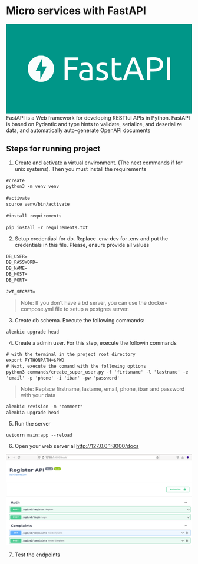 # Micro services with FastAPI

![FastAPI](images/logo.png)
FastAPI is a Web framework for developing RESTful APIs in Python. FastAPI is based on Pydantic and type hints to validate, serialize, and deserialize data, and automatically auto-generate OpenAPI documents

## Steps for running project
1. Create and activate a virtual environment. (The next commands if for unix systems). Then you must install the requirements 
```
#create
python3 -m venv venv

#activate
source venv/bin/activate

#install requirements

pip install -r requirements.txt

```
   
2. Setup credentiasl for db. Replace .env-dev for .env and put the credentials in this file.
Please, ensure provide all values
```
DB_USER=
DB_PASSWORD=
DB_NAME=
DB_HOST=
DB_PORT=

JWT_SECRET=
```
> Note: If you don't have a bd server, you can use the docker-compose.yml file to setup a postgres server.

3. Create db schema. Execute the following commands:
```
alembic upgrade head
```
   
4. Create a admin user. For this step, execute the followin commands

```
# with the terminal in the project root directory
export PYTHONPATH=$PWD
# Next, execute the comand with the following options
python3 commands/create_super_user.py -f 'firtsname' -l 'lastname' -e 'email' -p 'phone' -i 'iban' -pw 'password'

```
> Note: Replace firstname, lastame, email, phone, iban and password with your data


```
alembic revision -m "comment"
alembia upgrade head
```

5. Run the server
```
uvicorn main:app --reload
```

6. Open your web server al http://127.0.0.1:8000/docs
   
![Home](images/fast_home.png)

7. Test the endpoints